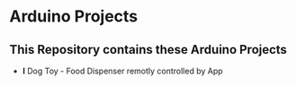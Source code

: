 Arduino Projects
================
This Repository contains these Arduino Projects
-----------------------------------------------
- **I** Dog Toy - Food Dispenser remotly controlled by App

